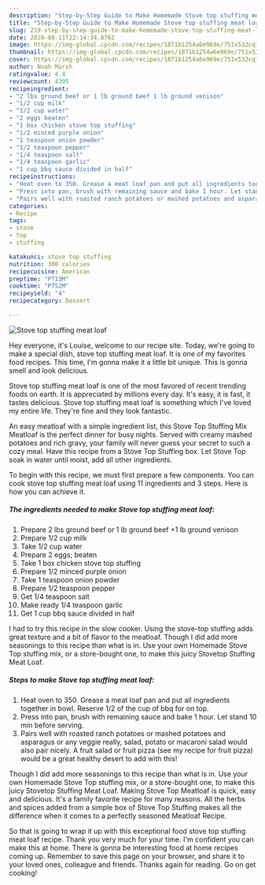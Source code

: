 ```yaml
---
description: "Step-by-Step Guide to Make Homemade Stove top stuffing meat loaf"
title: "Step-by-Step Guide to Make Homemade Stove top stuffing meat loaf"
slug: 219-step-by-step-guide-to-make-homemade-stove-top-stuffing-meat-loaf
date: 2020-08-11T22:14:34.876Z
image: https://img-global.cpcdn.com/recipes/1871b1254a6e969e/751x532cq70/stove-top-stuffing-meat-loaf-recipe-main-photo.jpg
thumbnail: https://img-global.cpcdn.com/recipes/1871b1254a6e969e/751x532cq70/stove-top-stuffing-meat-loaf-recipe-main-photo.jpg
cover: https://img-global.cpcdn.com/recipes/1871b1254a6e969e/751x532cq70/stove-top-stuffing-meat-loaf-recipe-main-photo.jpg
author: Noah Marsh
ratingvalue: 4.4
reviewcount: 4395
recipeingredient:
- "2 lbs ground beef or 1 lb ground beef 1 lb ground venison"
- "1/2 cup milk"
- "1/2 cup water"
- "2 eggs beaten"
- "1 box chicken stove top stuffing"
- "1/2 minced purple onion"
- "1 teaspoon onion powder"
- "1/2 teaspoon pepper"
- "1/4 teaspoon salt"
- "1/4 teaspoon garlic"
- "1 cup bbq sauce divided in half"
recipeinstructions:
- "Heat oven to 350. Grease a meat loaf pan and put all ingredients together in bowl. Reserve 1/2 of the cup of bbq for on top."
- "Press into pan, brush with remaining sauce and bake 1 hour. Let stand 10 min before serving."
- "Pairs well with roasted ranch potatoes or mashed potatoes and asparagus or any veggie really, salad, potato or macaroni salad would also pair nicely. A fruit salad or fruit pizza (see my recipe for fruit pizza) would be a great healthy desert to add with this!"
categories:
- Recipe
tags:
- stove
- top
- stuffing

katakunci: stove top stuffing 
nutrition: 300 calories
recipecuisine: American
preptime: "PT13M"
cooktime: "PT52M"
recipeyield: "4"
recipecategory: Dessert

---
```



![Stove top stuffing meat loaf](https://img-global.cpcdn.com/recipes/1871b1254a6e969e/751x532cq70/stove-top-stuffing-meat-loaf-recipe-main-photo.jpg)

Hey everyone, it's Louise, welcome to our recipe site. Today, we're going to make a special dish, stove top stuffing meat loaf. It is one of my favorites food recipes. This time, I'm gonna make it a little bit unique. This is gonna smell and look delicious.

Stove top stuffing meat loaf is one of the most favored of recent trending foods on earth. It is appreciated by millions every day. It's easy, it is fast, it tastes delicious. Stove top stuffing meat loaf is something which I've loved my entire life. They're fine and they look fantastic.

An easy meatloaf with a simple ingredient list, this Stove Top Stuffing Mix Meatloaf is the perfect dinner for busy nights. Served with creamy mashed potatoes and rich gravy, your family will never guess your secret to such a cozy meal. Have this recipe from a Stove Top Stuffing box. Let Stove Top soak in water until moist, add all other ingredients.


To begin with this recipe, we must first prepare a few components. You can cook stove top stuffing meat loaf using 11 ingredients and 3 steps. Here is how you can achieve it.

<!--inarticleads1-->

##### The ingredients needed to make Stove top stuffing meat loaf:

1. Prepare 2 lbs ground beef or 1 lb ground beef +1 lb ground venison
1. Prepare 1/2 cup milk
1. Take 1/2 cup water
1. Prepare 2 eggs; beaten
1. Take 1 box chicken stove top stuffing
1. Prepare 1/2 minced purple onion
1. Take 1 teaspoon onion powder
1. Prepare 1/2 teaspoon pepper
1. Get 1/4 teaspoon salt
1. Make ready 1/4 teaspoon garlic
1. Get 1 cup bbq sauce divided in half


I had to try this recipe in the slow cooker. Using the stove-top stuffing adds great texture and a bit of flavor to the meatloaf. Though I did add more seasonings to this recipe than what is in. Use your own Homemade Stove Top stuffing mix, or a store-bought one, to make this juicy Stovetop Stuffing Meat Loaf. 

<!--inarticleads2-->

##### Steps to make Stove top stuffing meat loaf:

1. Heat oven to 350. Grease a meat loaf pan and put all ingredients together in bowl. Reserve 1/2 of the cup of bbq for on top.
1. Press into pan, brush with remaining sauce and bake 1 hour. Let stand 10 min before serving.
1. Pairs well with roasted ranch potatoes or mashed potatoes and asparagus or any veggie really, salad, potato or macaroni salad would also pair nicely. A fruit salad or fruit pizza (see my recipe for fruit pizza) would be a great healthy desert to add with this!


Though I did add more seasonings to this recipe than what is in. Use your own Homemade Stove Top stuffing mix, or a store-bought one, to make this juicy Stovetop Stuffing Meat Loaf. Making Stove Top Meatloaf is quick, easy and delicious. It&#39;s a family favorite recipe for many reasons. All the herbs and spices added from a simple box of Stove Top Stuffing makes all the difference when it comes to a perfectly seasoned Meatloaf Recipe. 

So that is going to wrap it up with this exceptional food stove top stuffing meat loaf recipe. Thank you very much for your time. I'm confident you can make this at home. There is gonna be interesting food at home recipes coming up. Remember to save this page on your browser, and share it to your loved ones, colleague and friends. Thanks again for reading. Go on get cooking!

